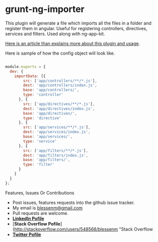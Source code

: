 # grunt-ng-importer
This plugin will generate a file which imports all the files in a folder and register them in angular. Useful for registering controllers, directives, services and filters. Used along with ng-app-kit.

[Here is an article than explains more about this plugin and usage]().

Here is sample of how the config object will look like.

```javascript

module.exports = {
  dev: {
    importData: [{
        src: ['app/controllers/**/*.js'],
        dest: 'app/controllers/index.js',
        base: 'app/controllers/',
        type: 'controller'
      }, {
        src: ['app/directives/**/*.js'],
        dest: 'app/directives/index.js',
        base: 'app/directives/',
        type: 'directive'
      }, {
        src: ['app/services/**/*.js'],
        dest: 'app/services/index.js',
        base: 'app/services/',
        type: 'service'
      }, {
        src: ['app/filters/**/*.js'],
        dest: 'app/filters/index.js',
        base: 'app/filters/',
        type: 'filter'
      }
    ]
  }
};

```

Features, Issues Or Contributions

* Post issues, features requests into the github issue tracker.
* My email is blessenm@gmail.com
* Pull requests are welcome.
* [__LinkedIn Pofile__](http://in.linkedin.com/pub/blessan-mathew/24/605/730 "LinkedIn Profie")
* [__Stack Overflow Pofile__](http://stackoverflow.com/users/548568/blessenm "Stack Overflow
* [__Twitter Pofile__](https://twitter.com/blessenm86 "Twitter")
